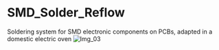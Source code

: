 # SMD_Solder_Reflow
Soldering system for SMD electronic components on PCBs, adapted in a domestic electric oven
![Img_03](https://user-images.githubusercontent.com/40874336/209824629-1882d891-236f-408b-b366-5d2cae0c2f60.jpg)
